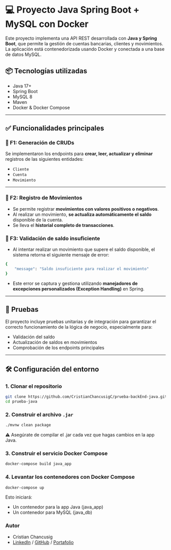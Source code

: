 # 💻 Proyecto Java Spring Boot + MySQL con Docker

Este proyecto implementa una API REST desarrollada con **Java y Spring Boot**, que permite la gestión de cuentas bancarias, clientes y movimientos. La aplicación está contenedorizada usando Docker y conectada a una base de datos MySQL.

## 📦 Tecnologías utilizadas

- Java 17+
- Spring Boot
- MySQL 8
- Maven
- Docker & Docker Compose

---

## ✅ Funcionalidades principales

### 🔹 F1: Generación de CRUDs

Se implementaron los endpoints para **crear, leer, actualizar y eliminar** registros de las siguientes entidades:

- `Cliente`
- `Cuenta`
- `Movimiento`

---

### 🔹 F2: Registro de Movimientos

- Se permite registrar **movimientos con valores positivos o negativos**.
- Al realizar un movimiento, **se actualiza automáticamente el saldo** disponible de la cuenta.
- Se lleva el **historial completo de transacciones**.

### 🔹 F3: Validación de saldo insuficiente

- Al intentar realizar un movimiento que supere el saldo disponible, el sistema retorna el siguiente mensaje de error:

```bash
{
    "message": "Saldo insuficiente para realizar el movimiento"
}
```

- Este error se captura y gestiona utilizando **manejadores de excepciones personalizados (Exception Handling)** en Spring.

---

## 🔬 Pruebas

El proyecto incluye pruebas unitarias y de integración para garantizar el correcto funcionamiento de la lógica de negocio, especialmente para:

- Validación del saldo
- Actualización de saldos en movimientos
- Comprobación de los endpoints principales

---

## 🛠️ Configuración del entorno

### 1. Clonar el repositorio

```bash
git clone https://github.com/CristianChancusigC/prueba-backEnd-java.git
cd prueba-java
```

### 2. Construir el archivo `.jar`

```bash
./mvnw clean package
```

⚠️ Asegúrate de compilar el .jar cada vez que hagas cambios en la app Java.

### 3. Construir el servicio Docker Compose

```bash
docker-compose build java_app
```

### 4. Levantar los contenedores con Docker Compose

```bash
docker-compose up
```

Esto iniciará:

- Un contenedor para la app Java (java_app)
- Un contenedor para MySQL (java_db)

### Autor

- Cristian Chancusig
- [LinkedIn](www.linkedin.com/in/cristian-chancusig-153520247) / [GitHub](https://github.com/CristianChancusigC) / [Portafolio](https://cristianchancusigc.github.io/my-portfolio/)
